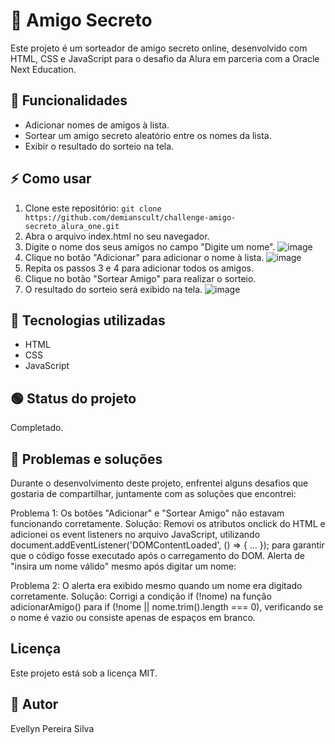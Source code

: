 # 🤫 Amigo Secreto

Este projeto é um sorteador de amigo secreto online, desenvolvido com HTML, CSS e JavaScript para o desafio da Alura em parceria com a Oracle Next Education.

## 🔵 Funcionalidades

* Adicionar nomes de amigos à lista.
* Sortear um amigo secreto aleatório entre os nomes da lista.
* Exibir o resultado do sorteio na tela.

## ⚡ Como usar

1. Clone este repositório: `git clone https://github.com/demianscult/challenge-amigo-secreto_alura_one.git`
2. Abra o arquivo index.html no seu navegador.
3. Digite o nome dos seus amigos no campo "Digite um nome".
![image](https://github.com/user-attachments/assets/57784e5c-ffab-4461-ae88-0aa31d7d3df2)
5. Clique no botão "Adicionar" para adicionar o nome à lista.
![image](https://github.com/user-attachments/assets/8a80127e-a0e3-43fa-848a-49a6c77de92e)
9. Repita os passos 3 e 4 para adicionar todos os amigos.
7. Clique no botão "Sortear Amigo" para realizar o sorteio.
8. O resultado do sorteio será exibido na tela.
![image](https://github.com/user-attachments/assets/9a7a6698-d992-4334-b2e6-85dc244500d1)

## 📝 Tecnologias utilizadas

* HTML
* CSS
* JavaScript

## 🟢 Status do projeto

Completado.

## 🤯 Problemas e soluções

Durante o desenvolvimento deste projeto, enfrentei alguns desafios que gostaria de compartilhar, juntamente com as soluções que encontrei:

Problema 1: Os botões "Adicionar" e "Sortear Amigo" não estavam funcionando corretamente.
Solução: Removi os atributos onclick do HTML e adicionei os event listeners no arquivo JavaScript, utilizando document.addEventListener('DOMContentLoaded', () => { ... }); para garantir que o código fosse executado após o carregamento do DOM.
Alerta de "insira um nome válido" mesmo após digitar um nome:

Problema 2: O alerta era exibido mesmo quando um nome era digitado corretamente.
Solução: Corrigi a condição if (!nome) na função adicionarAmigo() para if (!nome || nome.trim().length === 0), verificando se o nome é vazio ou consiste apenas de espaços em branco.

## Licença

Este projeto está sob a licença MIT.

## 💖 Autor
Evellyn Pereira Silva
